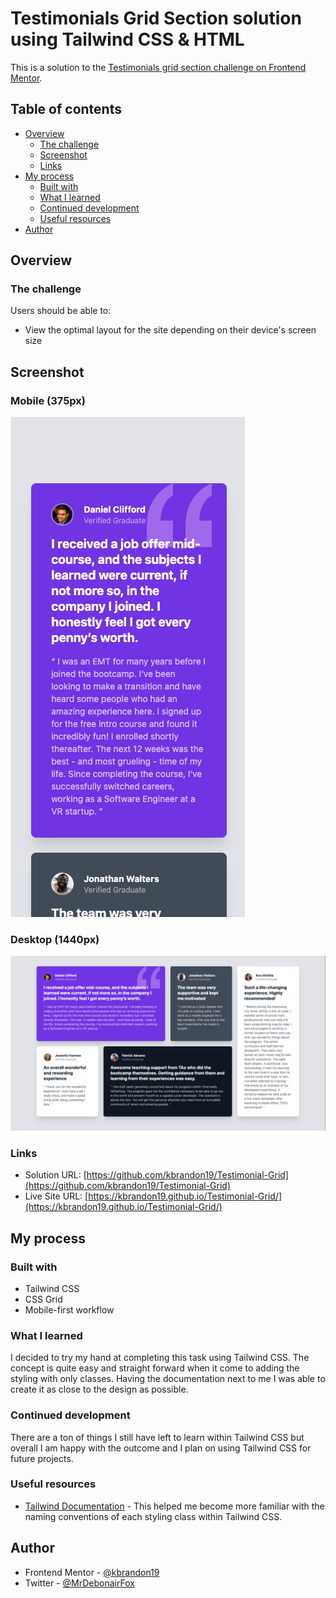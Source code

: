 # Testimonials Grid Section solution using Tailwind CSS & HTML

This is a solution to the [Testimonials grid section challenge on Frontend Mentor](https://www.frontendmentor.io/challenges/testimonials-grid-section-Nnw6J7Un7).

## Table of contents

- [Overview](#overview)
  - [The challenge](#the-challenge)
  - [Screenshot](#screenshot)
  - [Links](#links)
- [My process](#my-process)
  - [Built with](#built-with)
  - [What I learned](#what-i-learned)
  - [Continued development](#continued-development)
  - [Useful resources](#useful-resources)
- [Author](#author)


## Overview

### The challenge

Users should be able to:

- View the optimal layout for the site depending on their device's screen size

## Screenshot

### Mobile (375px)
![](./images/mobile-screenshot.png)

### Desktop (1440px)

![](./images/screenshot-1440x800.png)


### Links

- Solution URL: [https://github.com/kbrandon19/Testimonial-Grid](https://github.com/kbrandon19/Testimonial-Grid)
- Live Site URL: [https://kbrandon19.github.io/Testimonial-Grid/](https://kbrandon19.github.io/Testimonial-Grid/)

## My process

### Built with


- Tailwind CSS
- CSS Grid
- Mobile-first workflow



### What I learned

I decided to try my hand at completing this task using Tailwind CSS. The concept is quite easy and straight forward when it come to adding the styling with only classes. Having the documentation next to me I was able to create it as close to the design as possible.


### Continued development

There are a ton of things I still have left to learn within Tailwind CSS but overall I am happy with the outcome and I plan on using Tailwind CSS for future projects. 


### Useful resources

- [Tailwind Documentation](https://tailwindcss.com/docs) - This helped me become more familiar with the naming conventions of each styling class within Tailwind CSS.


## Author


- Frontend Mentor - [@kbrandon19](https://www.frontendmentor.io/profile/kbrandon19)
- Twitter - [@MrDebonairFox](https://www.twitter.com/MrDebonairFox)




